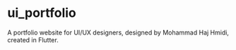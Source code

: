 # ui_portfolio
A portfolio website for UI/UX designers, designed by Mohammad Haj Hmidi, created in Flutter.
